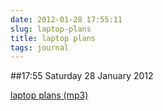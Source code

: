 ```yaml
---
date: 2012-01-28 17:55:11
slug: laptop-plans
title: laptop plans
tags: journal
---
```


##17:55 Saturday 28 January 2012

[laptop plans (mp3)](http://audioboo.fm/boos/642959-laptop-plans.mp3?keyed=true&source=embed)
